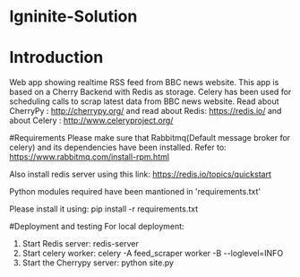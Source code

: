 # Igninite-Solution



# Introduction 
Web app showing realtime RSS feed from BBC news website.
This app is based on a Cherry Backend with Redis as storage.
Celery has been used for scheduling calls to scrap latest data from BBC news website.
Read about CherryPy : http://cherrypy.org/ and read about Redis: https://redis.io/ and about Celery : http://www.celeryproject.org/

#Requirements
Please make sure that Rabbitmq(Default message broker for celery) and its dependencies have been installed.
Refer to: https://www.rabbitmq.com/install-rpm.html

Also install redis server using this link: https://redis.io/topics/quickstart

Python modules required have been mantioned in 'requirements.txt'

Please install it using: pip install -r requirements.txt 


#Deployment and testing 
For local deployment:
1. Start Redis server: redis-server
2. Start celery worker: celery -A feed_scraper worker -B --loglevel=INFO
3. Start the Cherrypy server: python site.py 





